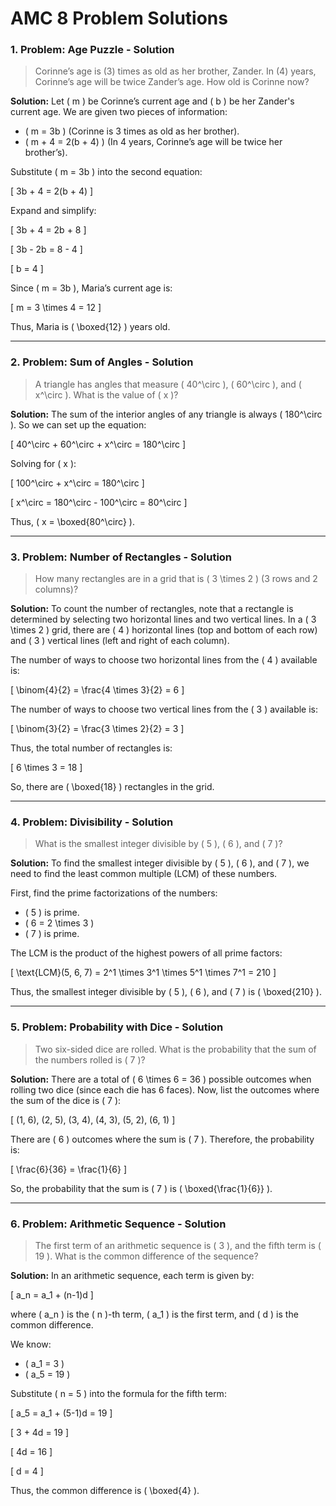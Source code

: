 # AMC 8 Problem Solutions

### **1. Problem: Age Puzzle - Solution**

>Corinne’s age is \(3\) times as old as her brother, Zander. In \(4\) years, Corinne’s age will be twice Zander’s age. How old is Corinne now?

**Solution:**
Let \( m \) be Corinne’s current age and \( b \) be her Zander's current age. We are given two pieces of information:

- \( m = 3b \) (Corinne is 3 times as old as her brother).
- \( m + 4 = 2(b + 4) \) (In 4 years, Corinne’s age will be twice her brother’s).

Substitute \( m = 3b \) into the second equation:

\[
3b + 4 = 2(b + 4)
\]

Expand and simplify:

\[
3b + 4 = 2b + 8
\]

\[
3b - 2b = 8 - 4
\]

\[
b = 4
\]

Since \( m = 3b \), Maria’s current age is:

\[
m = 3 \times 4 = 12
\]

Thus, Maria is \( \boxed{12} \) years old.

---

### **2. Problem: Sum of Angles - Solution**

>A triangle has angles that measure \( 40^\circ \), \( 60^\circ \), and \( x^\circ \). What is the value of \( x \)?

**Solution:**
The sum of the interior angles of any triangle is always \( 180^\circ \). So we can set up the equation:

\[
40^\circ + 60^\circ + x^\circ = 180^\circ
\]

Solving for \( x \):

\[
100^\circ + x^\circ = 180^\circ
\]

\[
x^\circ = 180^\circ - 100^\circ = 80^\circ
\]

Thus, \( x = \boxed{80^\circ} \).

---

### **3. Problem: Number of Rectangles - Solution**

>How many rectangles are in a grid that is \( 3 \times 2 \) (3 rows and 2 columns)?

**Solution:**
To count the number of rectangles, note that a rectangle is determined by selecting two horizontal lines and two vertical lines. In a \( 3 \times 2 \) grid, there are \( 4 \) horizontal lines (top and bottom of each row) and \( 3 \) vertical lines (left and right of each column).

The number of ways to choose two horizontal lines from the \( 4 \) available is:

\[
\binom{4}{2} = \frac{4 \times 3}{2} = 6
\]

The number of ways to choose two vertical lines from the \( 3 \) available is:

\[
\binom{3}{2} = \frac{3 \times 2}{2} = 3
\]

Thus, the total number of rectangles is:

\[
6 \times 3 = 18
\]

So, there are \( \boxed{18} \) rectangles in the grid.

---

### **4. Problem: Divisibility - Solution**

>What is the smallest integer divisible by \( 5 \), \( 6 \), and \( 7 \)?

**Solution:**
To find the smallest integer divisible by \( 5 \), \( 6 \), and \( 7 \), we need to find the least common multiple (LCM) of these numbers.

First, find the prime factorizations of the numbers:

- \( 5 \) is prime.
- \( 6 = 2 \times 3 \)
- \( 7 \) is prime.

The LCM is the product of the highest powers of all prime factors:

\[
\text{LCM}(5, 6, 7) = 2^1 \times 3^1 \times 5^1 \times 7^1 = 210
\]

Thus, the smallest integer divisible by \( 5 \), \( 6 \), and \( 7 \) is \( \boxed{210} \).

---

### **5. Problem: Probability with Dice - Solution**

>Two six-sided dice are rolled. What is the probability that the sum of the numbers rolled is \( 7 \)?

**Solution:**
There are a total of \( 6 \times 6 = 36 \) possible outcomes when rolling two dice (since each die has 6 faces). Now, list the outcomes where the sum of the dice is \( 7 \):

\[
(1, 6), (2, 5), (3, 4), (4, 3), (5, 2), (6, 1)
\]

There are \( 6 \) outcomes where the sum is \( 7 \). Therefore, the probability is:

\[
\frac{6}{36} = \frac{1}{6}
\]

So, the probability that the sum is \( 7 \) is \( \boxed{\frac{1}{6}} \).

---

### **6. Problem: Arithmetic Sequence - Solution**

> The first term of an arithmetic sequence is \( 3 \), and the fifth term is \( 19 \). What is the common difference of the sequence?

**Solution:**
In an arithmetic sequence, each term is given by:

\[
a_n = a_1 + (n-1)d
\]

where \( a_n \) is the \( n \)-th term, \( a_1 \) is the first term, and \( d \) is the common difference.

We know:

- \( a_1 = 3 \)
- \( a_5 = 19 \)

Substitute \( n = 5 \) into the formula for the fifth term:

\[
a_5 = a_1 + (5-1)d = 19
\]

\[
3 + 4d = 19
\]

\[
4d = 16
\]

\[
d = 4
\]

Thus, the common difference is \( \boxed{4} \).
